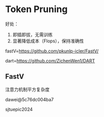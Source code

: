 # Token Pruning

好处：

1. 即插即拔，无需训练
2. 显著降低成本（Flops），保持准确性

fastV=https://github.com/pkunlp-icler/FastV/

dart=https://github.com/ZichenWen1/DART

## FastV

注意力机制平方复杂度

dawei@5c76dc004ba7

sjtuepic2024
